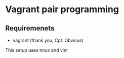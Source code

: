 # Vagrant pair programming

## Requiremenets

 * vagrant (thank you, Cpt. Obvious)


This setup uses tmux and vim
